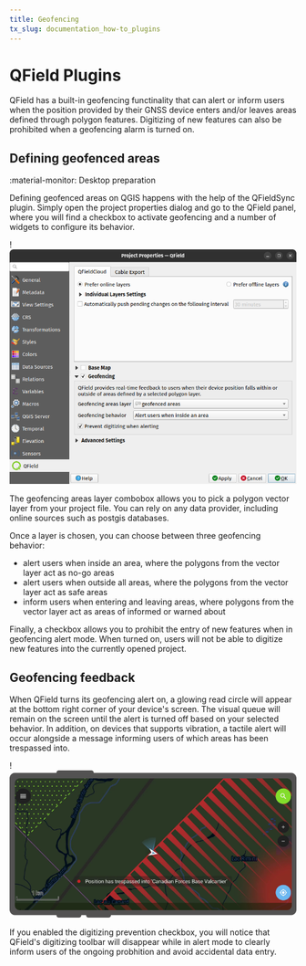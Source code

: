 ```yaml
---
title: Geofencing
tx_slug: documentation_how-to_plugins
---
```


# QField Plugins

QField has a built-in geofencing functinality that can alert or inform users when the position provided by their GNSS device enters and/or leaves areas defined through polygon features. Digitizing of new features can also be prohibited when a geofencing alarm is turned on.

## Defining geofenced areas
:material-monitor: Desktop preparation

Defining geofenced areas on QGIS happens with the help of the QFieldSync plugin. Simply open the project properties dialog and go to the QField panel, where you will find a checkbox to activate geofencing and a number of widgets to configure its behavior.

!![](../assets/images/geofencing-settings.png)

The geofencing areas layer combobox allows you to pick a polygon vector layer from your project file. You can rely on any data provider, including online sources such as postgis databases.

Once a layer is chosen, you can choose between three geofencing behavior:
- alert users when inside an area, where the polygons from the vector layer act as no-go areas
- alert users when outside all areas, where the polygons from the vector layer act as safe areas
- inform users when entering and leaving areas, where polygons from the vector layer act as areas of informed or warned about

Finally, a checkbox allows you to prohibit the entry of new features when in geofencing alert mode. When turned on, users will not be able to digitize new features into the currently opened project.

## Geofencing feedback

When QField turns its geofencing alert on, a glowing read circle will appear at the bottom right corner of your device's screen. The visual queue will remain on the screen until the alert is turned off based on your selected behavior. In addition, on devices that supports vibration, a tactile alert will occur alongside a message informing users of which areas has been trespassed into.

!![](../assets/images/geofencing-alert.png)

If you enabled the digitizing prevention checkbox, you will notice that QField's digitizing toolbar will disappear while in alert mode to clearly inform users of the ongoing probhition and avoid accidental data entry.
